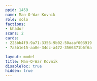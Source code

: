 ```yaml
---
ppid: 1459
name: Man-O-War Kovnik
role: solo
factions:
- khador
scans: 2
cards:
- 225bb4f9-9a71-3356-9b02-50aaaf003919
- 7a5b1e15-aa0e-34dc-a472-3566371b6f6a

layout: model
title: Man-O-War Kovnik
disableToc: true
hidden: true
---
```

